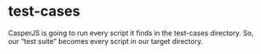 test-cases
==========

CasperJS is going to run every script it finds in the test-cases directory. So, our “test suite” becomes every script in our target directory.
